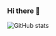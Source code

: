 ### Hi there 👋

![GitHub stats](https://github-readme-stats.vercel.app/api?username=kii310&count_private=true&show_icons=true&hide=stars&theme=tokyonight)

<!--
**kii310/kii310** is a ✨ _special_ ✨ repository because its `README.md` (this file) appears on your GitHub profile.

Here are some ideas to get you started:

- 🔭 I’m currently working on ...
- 🌱 I’m currently learning ...
- 👯 I’m looking to collaborate on ...
- 🤔 I’m looking for help with ...
- 💬 Ask me about ...
- 📫 How to reach me: ...
- 😄 Pronouns: ...
- ⚡ Fun fact: ...
-->
